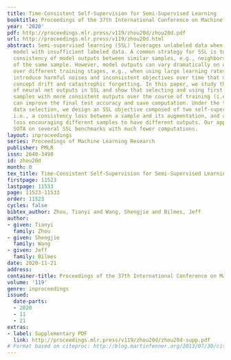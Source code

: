 ```yaml
---
title: Time-Consistent Self-Supervision for Semi-Supervised Learning
booktitle: Proceedings of the 37th International Conference on Machine Learning
year: '2020'
pdf: http://proceedings.mlr.press/v119/zhou20d/zhou20d.pdf
url: http://proceedings.mlr.press/v119/zhou20d.html
abstract: Semi-supervised learning (SSL) leverages unlabeled data when training a
  model with insufficient labeled data. A common strategy for SSL is to enforce the
  consistency of model outputs between similar samples, e.g., neighbors or data augmentations
  of the same sample. However, model outputs can vary dramatically on unlabeled data
  over different training stages, e.g., when using large learning rates. This can
  introduce harmful noises and inconsistent objectives over time that may lead to
  concept drift and catastrophic forgetting. In this paper, we study the dynamics
  of neural net outputs in SSL and show that selecting and using first the unlabeled
  samples with more consistent outputs over the course of training (i.e., "time-consistency")
  can improve the final test accuracy and save computation. Under the time-consistent
  data selection, we design an SSL objective composed of two self-supervised losses,
  i.e., a consistency loss between a sample and its augmentation, and a contrastive
  loss encouraging different samples to have different outputs. Our approach achieves
  SOTA on several SSL benchmarks with much fewer computations.
layout: inproceedings
series: Proceedings of Machine Learning Research
publisher: PMLR
issn: 2640-3498
id: zhou20d
month: 0
tex_title: Time-Consistent Self-Supervision for Semi-Supervised Learning
firstpage: 11523
lastpage: 11533
page: 11523-11533
order: 11523
cycles: false
bibtex_author: Zhou, Tianyi and Wang, Shengjie and Bilmes, Jeff
author:
- given: Tianyi
  family: Zhou
- given: Shengjie
  family: Wang
- given: Jeff
  family: Bilmes
date: 2020-11-21
address: 
container-title: Proceedings of the 37th International Conference on Machine Learning
volume: '119'
genre: inproceedings
issued:
  date-parts:
  - 2020
  - 11
  - 21
extras:
- label: Supplementary PDF
  link: http://proceedings.mlr.press/v119/zhou20d/zhou20d-supp.pdf
# Format based on citeproc: http://blog.martinfenner.org/2013/07/30/citeproc-yaml-for-bibliographies/
---
```


